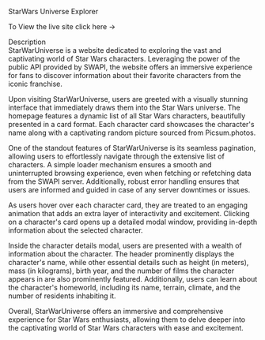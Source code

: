 StarWars Universe Explorer

To View the live site click here →

Description  
StarWarUniverse is a website dedicated to exploring the vast and captivating world of Star Wars characters. Leveraging the power of the public API provided by SWAPI, the website offers an immersive experience for fans to discover information about their favorite characters from the iconic franchise.

Upon visiting StarWarUniverse, users are greeted with a visually stunning interface that immediately draws them into the Star Wars universe. The homepage features a dynamic list of all Star Wars characters, beautifully presented in a card format. Each character card showcases the character's name along with a captivating random picture sourced from Picsum.photos.

One of the standout features of StarWarUniverse is its seamless pagination, allowing users to effortlessly navigate through the extensive list of characters. A simple loader mechanism ensures a smooth and uninterrupted browsing experience, even when fetching or refetching data from the SWAPI server. Additionally, robust error handling ensures that users are informed and guided in case of any server downtimes or issues.

As users hover over each character card, they are treated to an engaging animation that adds an extra layer of interactivity and excitement. Clicking on a character's card opens up a detailed modal window, providing in-depth information about the selected character.

Inside the character details modal, users are presented with a wealth of information about the character. The header prominently displays the character's name, while other essential details such as height (in meters), mass (in kilograms), birth year, and the number of films the character appears in are also prominently featured. Additionally, users can learn about the character's homeworld, including its name, terrain, climate, and the number of residents inhabiting it.

Overall, StarWarUniverse offers an immersive and comprehensive experience for Star Wars enthusiasts, allowing them to delve deeper into the captivating world of Star Wars characters with ease and excitement.






